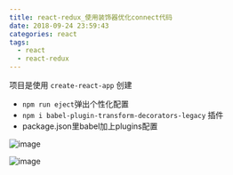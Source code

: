 ```yaml
---
title: react-redux_使用装饰器优化connect代码
date: 2018-09-24 23:59:43
categories: react
tags:
  - react
  - react-redux
---
```


项目是使用 `create-react-app` 创建

- `npm run eject`弹出个性化配置
- `npm i babel-plugin-transform-decorators-legacy` 插件
- package.json里babel加上plugins配置

![image](http://ywx.store:86/kodexplorer/data/User/admin/home/图片/0073tXM5gy1fy1y6ublmhj30j409w0th.jpg)

![image](http://ywx.store:86/kodexplorer/data/User/admin/home/图片/0073tXM5gy1fy1y6j83igj30kc0amwfv.jpg)
